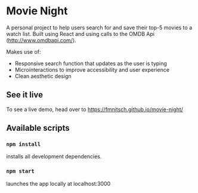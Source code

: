 # Movie Night

A personal project to help users search for and save their top-5 movies to a watch list. Built using React and using calls to the OMDB Api (http://www.omdbapi.com/).

Makes use of:

- Responsive search function that updates as the user is typing
- Microinteractions to improve accessibility and user experience
- Clean aesthetic design

## See it live

To see a live demo, head over to https://fmnitsch.github.io/movie-night/

## Available scripts

### `npm install`

installs all development dependencies.

### `npm start`

launches the app locally at localhost:3000
